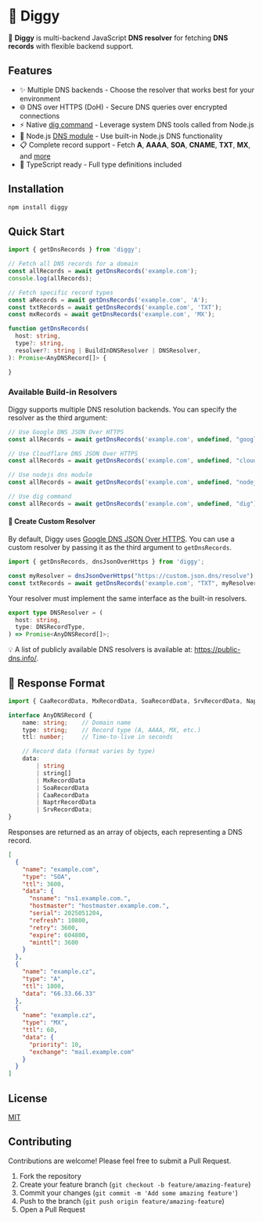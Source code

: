 # 👾 Diggy

👾 **Diggy** is multi-backend JavaScript **DNS resolver** for fetching **DNS records** with flexible backend support.

## Features

- ✨ Multiple DNS backends - Choose the resolver that works best for your environment
- 🌐 DNS over HTTPS (DoH) - Secure DNS queries over encrypted connections
- ⚡ Native [dig command](https://linux.die.net/man/1/dig) - Leverage system DNS tools called from Node.js
- 🔧 Node.js [DNS module](https://nodejs.org/api/dns.html) - Use built-in Node.js DNS functionality
- 📋 Complete record support - Fetch **A**, **AAAA**, **SOA**, **CNAME**, **TXT**, **MX**, and [more](./src/types.ts)
- 🎯 TypeScript ready - Full type definitions included

## Installation

```bash
npm install diggy
```

## Quick Start

```javascript
import { getDnsRecords } from 'diggy';

// Fetch all DNS records for a domain
const allRecords = await getDnsRecords('example.com');
console.log(allRecords);

// Fetch specific record types
const aRecords = await getDnsRecords('example.com', 'A');
const txtRecords = await getDnsRecords('example.com', 'TXT');
const mxRecords = await getDnsRecords('example.com', 'MX');
```

```typescript
function getDnsRecords(
  host: string,
  type?: string,
  resolver?: string | BuildInDNSResolver | DNSResolver,
): Promise<AnyDNSRecord[]> {

}
```

### Available Build-in Resolvers

Diggy supports multiple DNS resolution backends. You can specify the resolver as the third argument:

```javascript
// Use Google DNS JSON Over HTTPS
const allRecords = await getDnsRecords('example.com', undefined, "google");

// Use Cloudflare DNS JSON Over HTTPS
const allRecords = await getDnsRecords('example.com', undefined, "cloudflare");

// Use nodejs dns module
const allRecords = await getDnsRecords('example.com', undefined, "nodejs");

// Use dig command
const allRecords = await getDnsRecords('example.com', undefined, "dig");
```

#### 🔧 Create Custom Resolver

By default, Diggy uses [Google DNS JSON Over HTTPS](https://dns.google/resolve?name=ozana.cz&type=A). You can use a
custom resolver by passing it as the third argument to `getDnsRecords`.

```javascript
import { getDnsRecords, dnsJsonOverHttps } from 'diggy';

const myResolver = dnsJsonOverHttps("https://custom.json.dns/resolve");
const txtRecords = await getDnsRecords('example.com', "TXT", myResolver);
```

Your resolver must implement the same interface as the built-in resolvers.

```typescript
export type DNSResolver = (
  host: string,
  type: DNSRecordType,
) => Promise<AnyDNSRecord[]>;
```

💡 A list of publicly available DNS resolvers is available at: https://public-dns.info/.

## 📜 Response Format

```typescript
import { CaaRecordData, MxRecordData, SoaRecordData, SrvRecordData, NaptrRecordData } from "./types";

interface AnyDNSRecord {
	name: string;    // Domain name
	type: string;    // Record type (A, AAAA, MX, etc.)
	ttl: number;     // Time-to-live in seconds

	// Record data (format varies by type)
	data:
		| string
		| string[]
		| MxRecordData
		| SoaRecordData
		| CaaRecordData
		| NaptrRecordData
		| SrvRecordData;
}
```

Responses are returned as an array of objects, each representing a DNS record.

```json
[
  {
    "name": "example.com",
    "type": "SOA",
    "ttl": 3600,
    "data": {
      "nsname": "ns1.example.com.",
      "hostmaster": "hostmaster.example.com.",
      "serial": 2025051204,
      "refresh": 10800,
      "retry": 3600,
      "expire": 604800,
      "minttl": 3600
    }
  },
  {
    "name": "example.cz",
    "type": "A",
    "ttl": 1800,
    "data": "66.33.66.33"
  },
  {
    "name": "example.cz",
    "type": "MX",
    "ttl": 60,
    "data": {
      "priority": 10,
      "exchange": "mail.example.com"
    }
  }
]
```

## License

[MIT](/LICENSE)

## Contributing

Contributions are welcome! Please feel free to submit a Pull Request.

1. Fork the repository
2. Create your feature branch (`git checkout -b feature/amazing-feature`)
3. Commit your changes (`git commit -m 'Add some amazing feature'`)
4. Push to the branch (`git push origin feature/amazing-feature`)
5. Open a Pull Request